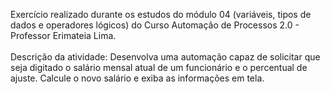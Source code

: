 Exercício realizado durante os estudos do módulo 04 (variáveis, tipos de dados e operadores lógicos) do Curso Automação de Processos 2.0 - Professor Erimateia Lima. <br> <br>
Descrição da atividade: Desenvolva uma automação capaz de solicitar que seja digitado o salário mensal atual de um funcionário e o percentual de ajuste. Calcule o novo salário e exiba as informações em tela.
